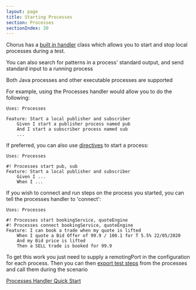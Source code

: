 ```yaml
---
layout: page
title: Starting Processes
section: Processes
sectionIndex: 30
---
```


Chorus has a [built in handler](/pages/BuiltInHandlers/BuiltInHandlers) class which allows you to start and stop local processes during a test.

You can also search for patterns in a process' standard output, and send standard input to a running process

Both Java processes and other executable processes are supported

For example, using the Processes handler would allow you to do the following:
 
    Uses: Processes

    Feature: Start a local publisher and subscriber
        Given I start a publisher process named pub
        And I start a subscriber process named sub
        ...

If preferred, you can also use [directives](/pages/LanguageExtensions/Directives) to start a process:

    Uses: Processes

    #! Processes start pub, sub
    Feature: Start a local publisher and subscriber
        Given I ...
        When I ...

        
If you wish to connect and run steps on the process you started, you can tell the processes handler to 'connect':

    Uses: Processes

    #! Processes start bookingService, quoteEngine
    #! Processes connect bookingService, quoteEngine
    Feature: I can book a trade when my quote is lifted
        When I quote a Bid Offer of 99.9 / 100.1 for T 5.5% 22/05/2020
        And my Bid price is lifted
        Then a SELL trade is booked for 99.9

To get this work you just need to supply a remotingPort in the configuration for each process. Then you can then [export test steps](/pages/BuiltInHandlers/Remoting/RemotingHandlerQuickStart) from the processes and call them during the scenario


[Processes Handler Quick Start](/pages/BuiltInHandlers/Processes/ProcessesHandlerQuickStart)




